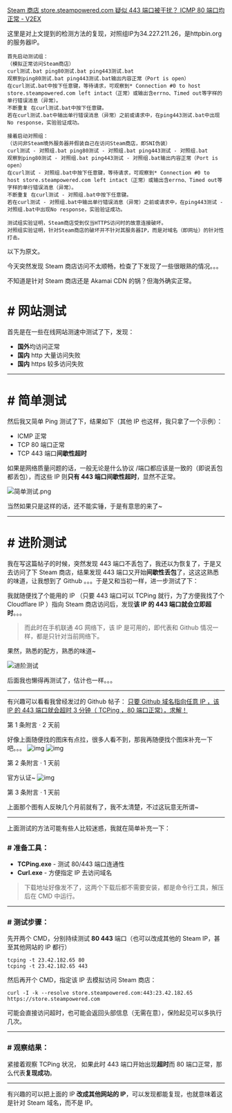[Steam 商店 store.steampowered.com 疑似 443 端口被干扰？ ICMP 80 端口均正常 - V2EX](https://www.v2ex.com/t/824179)

这里是对上文提到的检测方法的复现，对照组IP为34.227.211.26，是httpbin.org的服务器IP。

```
首先启动测试组：
（模拟正常访问Steam商店）
curl测试.bat ping80测试.bat ping443测试.bat
观察到ping80测试.bat ping443测试.bat输出内容正常（Port is open）
在curl测试.bat中按下任意键，等待请求，可观察到* Connection #0 to host store.steampowered.com left intact（正常）或输出含errno、Timed out等字样的单行错误消息（异常）。
不断重复 在curl测试.bat中按下任意键。
若在curl测试.bat中输出单行错误消息（异常）之前或请求中，在ping443测试.bat中出现No response，实验验证成功。

接着启动对照组：
（访问非Steam境外服务器并假装自己在访问Steam商店，即SNI伪装）
curl测试 - 对照组.bat ping80测试 - 对照组.bat ping443测试 - 对照组.bat
观察到ping80测试 - 对照组.bat ping443测试 - 对照组.bat输出内容正常（Port is open）
在curl测试 - 对照组.bat中按下任意键，等待请求，可观察到* Connection #0 to host store.steampowered.com left intact（正常）或输出含errno、Timed out等字样的单行错误消息（异常）。
不断重复 在curl测试 - 对照组.bat中按下任意键。
若在curl测试 - 对照组.bat中输出单行错误消息（异常）之前或请求中，在ping443测试 - 对照组.bat中出现No response，实验验证成功。

测试组实验证明，Steam商店受到仅当HTTPS访问时的故意连接破坏。
对照组实验证明，针对Steam商店的破坏并不针对其服务器IP，而是对域名（即网址）的针对性打击。
```


以下为原文。



今天突然发现 Steam 商店访问不太顺畅，检查了下发现了一些很眼熟的情况。。。

不知道是针对 Steam 商店还是 Akamai CDN 的锅？但海外确实正常。

# # 网站测试

首先是在一些在线网站测速中测试了下，发现：

- **国外**均访问正常
- **国内** http 大量访问失败
- **国内** https 较多访问失败

------

# # 简单测试

然后我又简单 Ping 测试了下，结果如下（其他 IP 也这样，我只拿了一个示例）：

- ICMP 正常
- TCP 80 端口正常
- TCP 443 端口**间歇性超时**

如果是网络质量问题的话，一般无论是什么协议 /端口都应该是一致的（即说丢包都丢包），而这些 IP 则**只有 443 端口间歇性超时**，显然不正常。

![简单测试.png](https://ttfou.com/images/2021/12/24/f2762592f7934b95005057e65c0700ed.png)

当然如果只是这样的话，还不能实锤，于是有意思的来了~

------

# # 进阶测试

我在写这篇帖子的时候，突然发现 443 端口不丢包了，我还以为恢复了，于是又去访问了下 Steam 商店，结果发现 443 端口又开始**间歇性丢包**了，这这这熟悉的味道，让我想到了 Github 。。。于是又和当初一样，进一步测试了下：

我就随便找了个能用的 IP （只要 443 端口可以 TCPing 就行，为了方便我找了个 Cloudflare IP ）指向 Steam 商店访问后，发现**该 IP 的 443 端口就会立即超时**。。。

> 而此时在手机联通 4G 网络下，该 IP 是可用的，即代表和 Github 情况一样，都是只针对当前网络下。

果然，熟悉的配方，熟悉的味道~

![进阶测试](https://ttfou.com/images/2021/12/24/635d4a733d7cba5d5496fa5b2360ed47.png)

后面我也懒得再测试了，估计也一样。。。

------

有兴趣可以看看我曾经发过的 Github 帖子：
[只要 Github 域名指向任意 IP ，该 IP 的 443 端口就会超时 3 分钟（ TCPing ，80 端口正常），求解！](https://www.v2ex.com/t/758568)

第 1 条附言  · 2 天前

好像上面随便找的图床有点拉，很多人看不到，那我再随便找个图床补充一下吧。。。 ![img](https://s1.328888.xyz/2021/12/25/uBYN4.png) ![img](https://s1.328888.xyz/2021/12/25/uBRT3.png)

第 2 条附言  · 1 天前

官方认证~ ![img](https://s1.328888.xyz/2021/12/25/uBKGM.png)

第 3 条附言  · 1 天前

上面那个图有人反映几个月前就有了，我不太清楚，不过这玩意无所谓~

------

上面测试的方法可能有些人比较迷惑，我就在简单补充一下：

### # 准备工具：

- **TCPing.exe** - 测试 80/443 端口连通性
- **Curl.exe** - 方便指定 IP 去访问域名

> 下载地址好像发不了，这两个下载后都不需要安装，都是命令行工具，解压后在 CMD 中运行。

------

### # 测试步骤：

先开两个 CMD，分别持续测试 **80 443** 端口（也可以改成其他的 Steam IP，甚至其他网站的 IP 都行）

```
tcping -t 23.42.182.65 80
tcping -t 23.42.182.65 443
```

然后再开个 CMD，指定该 IP 去模拟访问 Steam 商店：

```
curl -I -k --resolve store.steampowered.com:443:23.42.182.65 https://store.steampowered.com
```

可能会直接访问超时，也可能会返回头部信息（无需在意），保险起见可以多执行几次。

------

### # 观察结果：

紧接着观察 TCPing 状况， 如果此时 443 端口开始出现**超时**而 80 端口正常，那么代表**复现成功**。

------

有兴趣的可以把上面的 IP **改成其他网站的 IP**，可以发现都能复现，也就意味着这是针对 Steam 域名，而不是 IP。